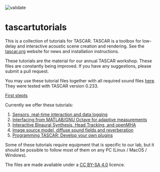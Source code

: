 ![validate](https://github.com/gisogrimm/tascartutorials/actions/workflows/validate.yml/badge.svg)

# tascartutorials

This is a collection of tutorials for TASCAR. TASCAR is a toolbox for low-delay and interactive acoustic scene creation and rendering. See the [tascar.org](https://tascar.org/) website for news and installation instructions.

These tutorials are the material for our annual TASCAR workshop. These files are constantly being improved. If you have any suggestions, please submit a pull request.

You may use these tutorial files together with all required sound files [here](https://github.com/gisogrimm/tascartutorials/archive/refs/heads/main.zip). They were tested with TASCAR version 0.233. 

[First stepts](firststeps/README.md)

Currently we offer these tutorials:

1. [Sensors, real-time interaction and data logging](sensors/README.md)
2. [Interfacing from MATLAB/GNU Octave for adaptive measurements](matlab/README.md)
3. [Interactive Binaural Synthesis, Head Tracking, and openMHA](binaural/README.md)
4. [Image source model, diffuse sound fields and reverberation](roomacoustics/README.md)
5. [Programming TASCAR: Develop your own plugins](dev/README.md)

Some of these tutorials require equipment that is specific to our lab, but it should be possible to follow most of them on any PC (Linux / MacOS / Windows).

The files are made available under a [CC BY-SA 4.0](https://creativecommons.org/licenses/by-sa/4.0/) licence.
